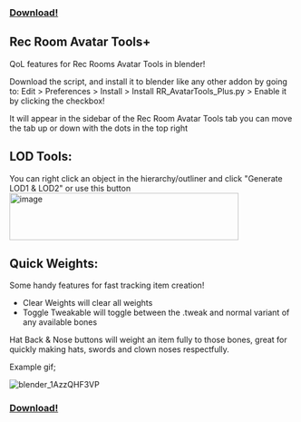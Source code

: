 ### [Download!](https://github.com/BlueASIS/Rec-Room-Avatar-Tools-Plus/releases/download/0.0.3/RecRoom_Avatar_Tools_Plus.zip)

## Rec Room Avatar Tools+

QoL features for Rec Rooms Avatar Tools in blender!

Download the script, and install it to blender like any other addon by going to:
Edit > Preferences > Install > Install RR_AvatarTools_Plus.py > Enable it by clicking the checkbox!

It will appear in the sidebar of the Rec Room Avatar Tools tab
you can move the tab up or down with the dots in the top right

## LOD Tools:
You can right click an object in the hierarchy/outliner and click "Generate LOD1 & LOD2" or use this button
<img width="404" height="83" alt="image" src="https://github.com/user-attachments/assets/dbd58d06-f788-4be1-8896-0f5de39d77ea" />

## Quick Weights:
Some handy features for fast tracking item creation!
- Clear Weights will clear all weights
- Toggle Tweakable will toggle between the .tweak and normal variant of any available bones

Hat Back & Nose buttons will weight an item fully to those bones, great for quickly making hats, swords and clown noses respectfully.

Example gif; 

![blender_1AzzQHF3VP](https://github.com/user-attachments/assets/a4370ac7-6bae-4975-914f-aebe11601175)


### [Download!](https://github.com/BlueASIS/Rec-Room-Avatar-Tools-Plus/releases/download/0.0.3/RecRoom_Avatar_Tools_Plus.zip)


